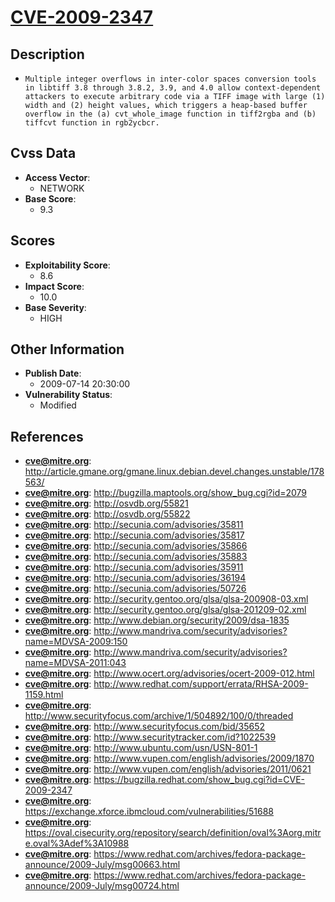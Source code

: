 
# [CVE-2009-2347](http://article.gmane.org/gmane.linux.debian.devel.changes.unstable/178563/)

## Description

- `Multiple integer overflows in inter-color spaces conversion tools in libtiff 3.8 through 3.8.2, 3.9, and 4.0 allow context-dependent attackers to execute arbitrary code via a TIFF image with large (1) width and (2) height values, which triggers a heap-based buffer overflow in the (a) cvt_whole_image function in tiff2rgba and (b) tiffcvt function in rgb2ycbcr.`

## Cvss Data

- **Access Vector**:
  - NETWORK
- **Base Score**:
  - 9.3

## Scores

- **Exploitability Score**:
  - 8.6
- **Impact Score**:
  - 10.0
- **Base Severity**:
  - HIGH

## Other Information

- **Publish Date**:
  - 2009-07-14 20:30:00
- **Vulnerability Status**:
  - Modified

## References

- **cve@mitre.org**: http://article.gmane.org/gmane.linux.debian.devel.changes.unstable/178563/
- **cve@mitre.org**: http://bugzilla.maptools.org/show_bug.cgi?id=2079
- **cve@mitre.org**: http://osvdb.org/55821
- **cve@mitre.org**: http://osvdb.org/55822
- **cve@mitre.org**: http://secunia.com/advisories/35811
- **cve@mitre.org**: http://secunia.com/advisories/35817
- **cve@mitre.org**: http://secunia.com/advisories/35866
- **cve@mitre.org**: http://secunia.com/advisories/35883
- **cve@mitre.org**: http://secunia.com/advisories/35911
- **cve@mitre.org**: http://secunia.com/advisories/36194
- **cve@mitre.org**: http://secunia.com/advisories/50726
- **cve@mitre.org**: http://security.gentoo.org/glsa/glsa-200908-03.xml
- **cve@mitre.org**: http://security.gentoo.org/glsa/glsa-201209-02.xml
- **cve@mitre.org**: http://www.debian.org/security/2009/dsa-1835
- **cve@mitre.org**: http://www.mandriva.com/security/advisories?name=MDVSA-2009:150
- **cve@mitre.org**: http://www.mandriva.com/security/advisories?name=MDVSA-2011:043
- **cve@mitre.org**: http://www.ocert.org/advisories/ocert-2009-012.html
- **cve@mitre.org**: http://www.redhat.com/support/errata/RHSA-2009-1159.html
- **cve@mitre.org**: http://www.securityfocus.com/archive/1/504892/100/0/threaded
- **cve@mitre.org**: http://www.securityfocus.com/bid/35652
- **cve@mitre.org**: http://www.securitytracker.com/id?1022539
- **cve@mitre.org**: http://www.ubuntu.com/usn/USN-801-1
- **cve@mitre.org**: http://www.vupen.com/english/advisories/2009/1870
- **cve@mitre.org**: http://www.vupen.com/english/advisories/2011/0621
- **cve@mitre.org**: https://bugzilla.redhat.com/show_bug.cgi?id=CVE-2009-2347
- **cve@mitre.org**: https://exchange.xforce.ibmcloud.com/vulnerabilities/51688
- **cve@mitre.org**: https://oval.cisecurity.org/repository/search/definition/oval%3Aorg.mitre.oval%3Adef%3A10988
- **cve@mitre.org**: https://www.redhat.com/archives/fedora-package-announce/2009-July/msg00663.html
- **cve@mitre.org**: https://www.redhat.com/archives/fedora-package-announce/2009-July/msg00724.html
